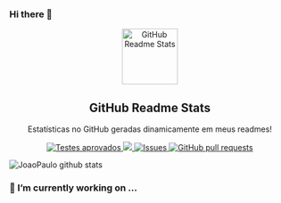 ### Hi there 👋

<p align="center">
 <img width="100px" src="https://res.cloudinary.com/JoaoDev0105/image/upload/v1594908242/logo_ccswme.svg" align="center" alt="GitHub Readme Stats" />
 <h2 align="center">GitHub Readme Stats</h2>
 <p align="center">Estatísticas no GitHub geradas dinamicamente em meus readmes!</p>
</p>
  <p align="center">
    <a href="https://github.com/JoaoDev0105/github-readme-stats/actions">
      <img alt="Testes aprovados" src="https://github.com/JoaoDev0105/github-readme-stats/workflows/Test/badge.svg" />
    </a>
    <a href="https://codecov.io/gh/JoaoDev0105/github-readme-stats">
      <img src="https://codecov.io/gh/JoaoDev0105/github-readme-stats/branch/master/graph/badge.svg" />
    </a>
    <a href="https://github.com/JoaoDev0105/github-readme-stats/issues">
      <img alt="Issues" src="https://img.shields.io/github/issues/JoaoDev0105/github-readme-stats?color=0088ff" />
    </a>
    <a href="https://github.com/JoaoDev0105/github-readme-stats/pulls">
      <img alt="GitHub pull requests" src="https://img.shields.io/github/issues-pr/JoaoDev0105/github-readme-stats?color=0088ff" />
    </a>
    <br />
  </p>

![JoaoPaulo github stats](https://github-readme-stats.vercel.app/api?username=JoaoDev0105&show_icons=true&theme=dracula)

### 🔭 I’m currently working on ...
<!--
**JoaoDev0105/JoaoDev0105** is a ✨ _special_ ✨ repository because its `README.md` (this file) appears on your GitHub profile.

Here are some ideas to get you started:


- 🌱 I’m currently learning ...
- 👯 I’m looking to collaborate on ...
- 🤔 I’m looking for help with ...
- 💬 Ask me about ...
- 📫 How to reach me: ...
- 😄 Pronouns: ...
- ⚡ Fun fact: ...
-->
